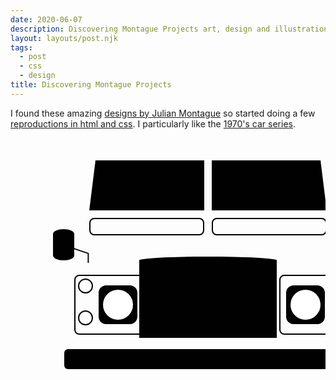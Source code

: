 ```yaml
---
date: 2020-06-07
description: Discovering Montague Projects art, design and illustration
layout: layouts/post.njk
tags:
  - post
  - css
  - design
title: Discovering Montague Projects
---
```


I found these amazing [designs by Julian Montague](http://www.montagueprojects.com/) so started doing a few [reproductions in html and css](/repro/#montague-projects). I particularly like the [1970's car series](http://www.montagueprojects.com/#/print-series-1970s-cars/).

<style>
.flip-h {
    transform: scaleX(-1);
}

.wrapper {
    overflow: auto;
}

.land-rover {

    --width: 560px;
    --black: #010101;
    --white: #fff;
    --bumper-width: 460px;
    --bumper-height: 32px;

    display: flex;
    flex-direction: column;
    align-items: center;
    padding: 36px;
    width: var(--width);
}

.land-rover__windscreen,
.land-rover__vents {
    display: grid;
    grid-template-columns: repeat(2, 1fr);
    margin-bottom: 12px;
    width: 380px;
    gap: 12px;
}

.land-rover__windscreen > div {
    height: 0;
    border-bottom: 80px solid var(--black);
}

.land-rover__windscreen > div:first-child {
    border-left: 10px solid transparent;
}

.land-rover__windscreen > div:last-child {
    border-right: 10px solid transparent;
}

.land-rover__vents > div {
    height: 24px;
    border: 2px solid var(--black);
    border-radius: 8px;
}

.land-rover__wing-mirrors {
    display: flex;
    justify-content: space-between;
    width: 460px;
    margin-top: -12px;
}

.land-rover__wing-mirror {
    position: relative;
}

.land-rover__mirror {
    position: absolute;
    top: -10px;
    left: 32px;
    width: 34px;
}

.land-rover__mirror-top {
    height: 16px;
    border-top-left-radius: 100%;
    border-top-right-radius: 100%;
    background-color: var(--black);
}

.land-rover__mirror-body {
    height: 18px;
    background-color: var(--black);
}

.land-rover__mirror-bottom {
    height: 16px;
    border-bottom-left-radius: 100%;
    border-bottom-right-radius: 100%;
    background-color: var(--black);
}

.land-rover__mirror-arm {
    --square: 48px;
    width: var(--square);
    height: var(--square);;
    stroke-width: 4px;
    stroke-linejoin: round;
    stroke-linecap: round;
    stroke: var(--black);
  }

.land-rover__nose {
    display: grid;
    grid-template-columns: 100px 220px 100px;
    gap: 4px;
    align-items: center;
    width: 428px;
    margin-top: -14px;
}

.land-rover__grill {
    width: 220px;
}

.land-rover__grill__head {
    height: 0;
    border-top: 12px solid var(--black);
    border-top-left-radius: 100%;
    border-top-right-radius: 100%;
}

.land-rover__grill__body {
    height: 118px;
    background-color: var(--black);
}

.land-rover__lights {
    display: grid;
    grid-template-columns: 1fr 2fr;
    grid-template-rows: 1fr 1fr;
    padding: 4px;

    margin-top: 24px;
    width: 100px;
    height: 84px;
    border: 2px solid var(--black);
    border-radius: 8px;
}

.land-rover__headlight {
    align-self: center;
    grid-row: span 2;

    display: flex;
    align-items: center;
    justify-content: center;
    width: 62px;
    height: 62px;
    border-radius: 12px;
    background-color: var(--black);
}

.land-rover__headlight > div {
    --square: 48px;
    width: var(--square);
    height: var(--square);
    border-radius: var(--square);
    background-color: var(--white);
}

.land-rover__side-light {
    --square: 20px;
    width: var(--square);
    height: var(--square);
    border-radius: var(--square);
    background-color: var(--white);
    border: 2px solid var(--black);
}

.land-rover__side-light__two {
    align-self: center;
}

.land-rover__bumper {
    margin-top: 18px;
    width: var(--bumper-width);
    height: var(--bumper-height);
    border-radius: 6px;
    background-color: var(--black);
}

</style>

<div class="wrapper">
<div class="poster land-rover">
    <div class="land-rover__windscreen">
        <div></div>
        <div></div>
    </div>
    <div class="land-rover__vents">
        <div></div>
        <div></div>
    </div>
    <div class="land-rover__wing-mirrors">
        <div class="land-rover__wing-mirror flip-h">
            <div class="land-rover__mirror">
                <div class="land-rover__mirror-top"></div>
                <div class="land-rover__mirror-body"></div>
                <div class="land-rover__mirror-bottom"></div>
            </div>
            <svg viewBox="0 0 100 100" xmlns="http://www.w3.org/2000/svg" class="land-rover__mirror-arm">
                <path d="M 20 90 L 20 60 L 80 40" fill="transparent" />
            </svg>
        </div>
        <div class="land-rover__wing-mirror">
            <div class="land-rover__mirror">
                <div class="land-rover__mirror-top"></div>
                <div class="land-rover__mirror-body"></div>
                <div class="land-rover__mirror-bottom"></div>
            </div>
            <svg viewBox="0 0 100 100" xmlns="http://www.w3.org/2000/svg" class="land-rover__mirror-arm">
                <path d="M 20 90 L 20 60 L 80 40" fill="transparent" />
            </svg>
        </div>
    </div>
    <div class="land-rover__nose">
        <div class="land-rover__lights">
            <div class="land-rover__side-light"></div>
            <div class="land-rover__headlight">
                <div></div>
            </div>
            <div class="land-rover__side-light land-rover__side-light__two"></div>
        </div>
        <div class="land-rover__grill">
            <div class="land-rover__grill__head"></div>
            <div class="land-rover__grill__body"></div>
        </div>
        <div class="land-rover__lights flip-h">
            <div class="land-rover__side-light"></div>
            <div class="land-rover__headlight">
                <div></div>
            </div>
            <div class="land-rover__side-light side-light__two"></div>
        </div>
    </div>
    <div class="land-rover__bumper"></div>
</div>
</div>


